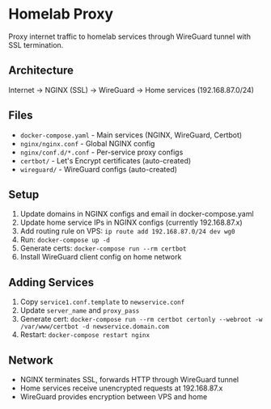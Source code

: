 # Homelab Proxy

Proxy internet traffic to homelab services through WireGuard tunnel with SSL termination.

## Architecture
Internet → NGINX (SSL) → WireGuard → Home services (192.168.87.0/24)

## Files
- `docker-compose.yaml` - Main services (NGINX, WireGuard, Certbot)
- `nginx/nginx.conf` - Global NGINX config  
- `nginx/conf.d/*.conf` - Per-service proxy configs
- `certbot/` - Let's Encrypt certificates (auto-created)
- `wireguard/` - WireGuard configs (auto-created)

## Setup
1. Update domains in NGINX configs and email in docker-compose.yaml
2. Update home service IPs in NGINX configs (currently 192.168.87.x)
3. Add routing rule on VPS: `ip route add 192.168.87.0/24 dev wg0`
4. Run: `docker-compose up -d`
5. Generate certs: `docker-compose run --rm certbot`
6. Install WireGuard client config on home network

## Adding Services
1. Copy `service1.conf.template` to `newservice.conf`
2. Update `server_name` and `proxy_pass` 
3. Generate cert: `docker-compose run --rm certbot certonly --webroot -w /var/www/certbot -d newservice.domain.com`
4. Restart: `docker-compose restart nginx`

## Network
- NGINX terminates SSL, forwards HTTP through WireGuard tunnel
- Home services receive unencrypted requests at 192.168.87.x
- WireGuard provides encryption between VPS and home